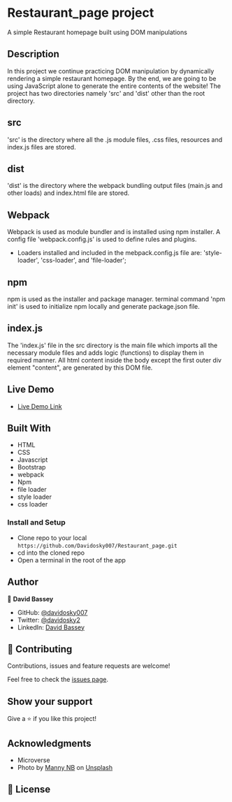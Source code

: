 # Restaurant_page project

A simple Restaurant homepage built using DOM manipulations

## Description

In this project we continue practicing DOM manipulation by dynamically rendering a simple restaurant homepage. By the end, we are going to be using JavaScript alone to generate the entire contents of the website! The project has two directories namely 'src' and 'dist' other than the root directory.

## src

'src' is the directory where all the .js module files, .css files, resources and index.js files are stored.

## dist

'dist' is the directory where the webpack bundling output files (main.js and other loads) and index.html file are stored.

## Webpack

Webpack is used as module bundler and is installed using npm installer. A config file 'webpack.config.js' is used to define rules and plugins.

* Loaders installed and included in the mebpack.config.js file are: 'style-loader', 'css-loader', and 'file-loader';

## npm

npm is used as the installer and package manager. terminal command 'npm init' is used to initialize npm locally and generate package.json file.

## index.js

The 'index.js' file in the src directory is the main file which imports all the necessary module files and adds logic (functions) to display them in required manner. All html content inside the body except the first outer div element "content", are generated by this DOM file.

## Live Demo

* [Live Demo Link](https://davidosky007.github.io/Restaurant_page/)

## Built With

* HTML
* CSS
* Javascript
* Bootstrap
* webpack
* Npm
* file loader
* style loader
* css loader

### Install and Setup

* Clone repo to your local `https://github.com/Davidosky007/Restaurant_page.git`
* cd into the cloned repo
* Open a terminal in the root of the app

## Author

👤 **David Bassey**

* GitHub: [@davidosky007](https://github.com/davidosky007)
* Twitter: [@davidosky2](https://twitter.com/Davidosky2)
* LinkedIn: [David Bassey](https://www.linkedin.com/in/david-bassey-akan/)

## 🤝 Contributing

Contributions, issues and feature requests are welcome!

Feel free to check the [issues page](https://github.com/Davidosky007/Restaurant_page/issues).

## Show your support

Give a ⭐️ if you like this project!

## Acknowledgments

* Microverse
* Photo by <a href="https://unsplash.com/@herfoodstyle?utm_source=unsplash&utm_medium=referral&utm_content=creditCopyText">Manny NB</a> on <a href="/s/photos/african-food?utm_source=unsplash&utm_medium=referral&utm_content=creditCopyText">Unsplash</a>
  

## 📝 License
